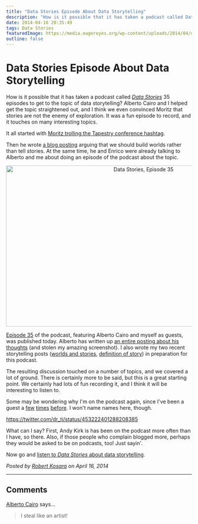```yaml
---
title: "Data Stories Episode About Data Storytelling"
description: "How is it possible that it has taken a podcast called Data Stories 35 episodes to get to the topic of data storytelling? Alberto Cairo and I helped get the topic straightened out, and I think we even convinced Moritz that stories are not the enemy of exploration. It was a fun episode to record, and it touches on many interesting topics."
date: 2014-04-16 20:35:49
tags: Data Stories
featuredImage: https://media.eagereyes.org/wp-content/uploads/2014/04/ds35.jpg
outline: false
---
```


# Data Stories Episode About Data Storytelling

How is it possible that it has taken a podcast called <a href="http://well-formed-data.net/archives/1027/worlds-not-stories"><em>Data Stories</em></a> 35 episodes to get to the topic of data storytelling? Alberto Cairo and I helped get the topic straightened out, and I think we even convinced Moritz that stories are not the enemy of exploration. It was a fun episode to record, and it touches on many interesting topics.

It all started with [Moritz trolling the Tapestry conference hashtag](https://twitter.com/moritz_stefaner/status/438791035356213250).

Then he wrote <a href="http://well-formed-data.net/archives/1027/worlds-not-stories">a blog posting</a> arguing that we should build worlds rather than tell stories. At the same time, he and Enrico were already talking to Alberto and me about doing an episode of the podcast about the topic.

<p align="center"><img class="aligncenter size-medium wp-image-3840" alt="Data Stories, Episode 35" src="https://media.eagereyes.org/wp-content/uploads/2014/04/ds35-730x438.jpg" width="730" height="438" /></p>

<a href="http://datastori.es/data-stories-35-visual-storytelling-w-alberto-cairo-and-robert-kosara/">Episode 35</a> of the podcast, featuring Alberto Cairo and myself as guests, was published today. Alberto has written up <a href="http://www.thefunctionalart.com/2014/04/annotation-narrative-and-storytelling.html">an entire posting about his thoughts</a> (and stolen my amazing screenshot). I also wrote my two recent storytelling posts (<a title="Stories Are Gateways Into Worlds" href="/blog/2014/stories-are-gateways-into-worlds">worlds and stories</a>, <a title="Story: A Definition" href="/blog/2014/story-a-definition">definition of story</a>) in preparation for this podcast.

The resulting discussion touched on a number of topics, and we covered a lot of ground. There is certainly more to be said, but this is a great starting point. We certainly had lots of fun recording it, and I think it will be interesting to listen to.

Some may be wondering why I'm on the podcast again, since I've been a guest a <a title="Listen To Me Dispense My Wisdom on the Data Stories Podcast!" href="/blog/2012/listen-dispense-wisdom-data-stories-podcast">few</a> <a title="Report from IEEE VIS 2013 in Atlanta, GA" href="/blog/2013/report-from-ieee-vis-2013-in-atlanta-ga">times</a> <a title="Data Stories Podcast: 2013 in Review, Outlook to 2014" href="/blog/2014/data-stories-podcast-2013-in-review-outlook-to-2014">before</a>. I won't name names here, though.

https://twitter.com/dr_tj/status/453222401288208385

What can I say? First, Andy Kirk is has been on the podcast more often than I have, so there. Also, if those people who complain blogged more, perhaps they would be asked to be on podcasts, too! Just sayin'.

Now go and <a href="http://datastori.es/data-stories-35-visual-storytelling-w-alberto-cairo-and-robert-kosara/">listen to <em>Data Stories</em> about data storytelling</a>.


_Posted by <a href="/about">Robert Kosara</a> on April 16, 2014_


<aside class="comments">

---
## Comments

<a href="http://www.thefunctionalart.com" rel="nofollow noopener" target="_blank">Alberto Cairo</a> says…
>	I steal like an artist!

</aside>

